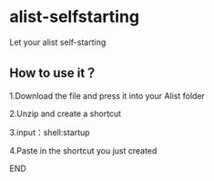 # alist-selfstarting
Let your alist self-starting

## How to use it？
1.Download the file and press it into your Alist folder

2.Unzip and create a shortcut

3.input：shell:startup

4.Paste in the shortcut you just created

END
